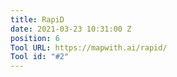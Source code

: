 ```yaml
---
title: RapiD
date: 2021-03-23 10:31:00 Z
position: 6
Tool URL: https://mapwith.ai/rapid/
Tool id: "#2"
---
```


